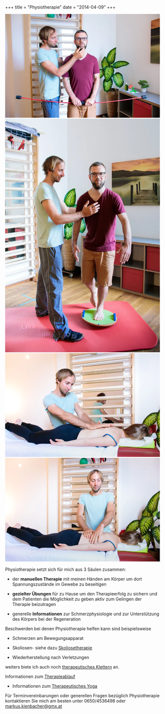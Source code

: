 +++
title = "Physiotherapie"
date = "2014-04-09"
+++


<img src="/img/physiotherapie1.webp" >

<img src="/img/physiotherapie2.webp" >

<img src="/img/physiotherapie3.webp" >

<img src="/img/physiotherapie4.webp" >

Physiotherapie setzt sich für mich aus 3 Säulen zusammen:
* der **manuellen Therapie** mit meinen Händen am Körper um dort Spannungszustände im Gewebe zu beseitigen

* **gezielter Übungen** für zu Hause um den Therapieerfolg zu sichern und dem Patienten die Möglichkeit zu geben aktiv zum Gelingen der Therapie beizutragen

* generelle **Informationen** zur Schmerzphysiologie und zur Unterstützung des Körpers bei der Regeneration



Beschwerden bei denen Physiotherapie helfen kann sind beispielsweise

* Schmerzen am Bewegungsapparat

* Skoliosen- siehe dazu [Skoliosetherapie](/skoliosetherapie)

* Wiederherstellung nach Verletzungen

weiters biete ich auch noch [therapeutisches Klettern](/therapeutisches-klettern) an.
 
 Informationen zum [Therapieablauf](/infoszurtherapie)


* Informationen zum [Therapeutisches Yoga](/therapeutischesyoga)

Für Terminvereinbarungen oder generellen Fragen bezüglich Physiotherapie kontaktieren Sie mich am besten unter 0650/4536498 oder markus.kienbacher@gmx.at
